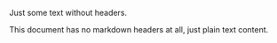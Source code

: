 Just some text without headers.

This document has no markdown headers at all, just plain text content.